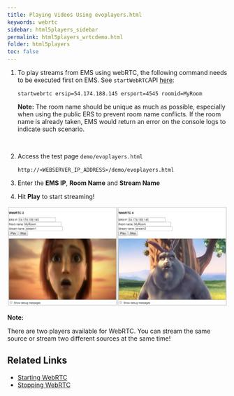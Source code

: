 ```yaml
---
title: Playing Videos Using evoplayers.html
keywords: webrtc
sidebar: html5players_sidebar
permalink: html5players_wrtcdemo.html
folder: html5players
toc: false
---
```




1. To play streams from EMS using webRTC, the following command needs to be executed first on EMS. See `startWebRTC`API [here](api/startWebRTC.html):

   ```
   startwebrtc ersip=54.174.188.145 ersport=4545 roomid=MyRoom
   ```

   **Note:** The room name should be unique as much as possible, especially when using the public ERS to prevent room name conflicts. If the room name is already taken, EMS would return an error on the console logs to indicate such scenario.

   ​

2. Access the test page `demo/evoplayers.html`

   ```
   http://<WEBSERVER_IP_ADDRESS>/demo/evoplayers.html
   ```

3. Enter the **EMS IP**, **Room Name** and **Stream Name** 

4. Hit **Play** to start streaming!




![](images/html5/webrtc.jpg)



**Note:**

There are two players available for WebRTC. You can stream the same source or stream two different sources at the same time!



## Related Links

- [Starting WebRTC](api/startWebRTC.html)
- [Stopping WebRTC](stopWebRTC.html)

